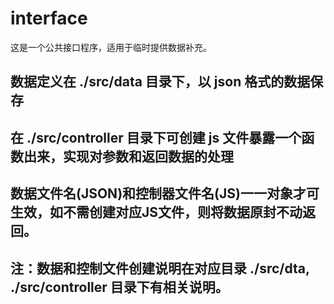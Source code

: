 # interface
这是一个公共接口程序，适用于临时提供数据补充。


## 数据定义在 ./src/data 目录下，以 json 格式的数据保存

## 在 ./src/controller 目录下可创建 js 文件暴露一个函数出来，实现对参数和返回数据的处理

## 数据文件名(JSON)和控制器文件名(JS)一一对象才可生效，如不需创建对应JS文件，则将数据原封不动返回。

## 注：数据和控制文件创建说明在对应目录 ./src/dta, ./src/controller 目录下有相关说明。